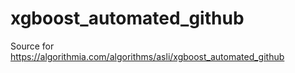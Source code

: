 # xgboost_automated_github
Source for https://algorithmia.com/algorithms/asli/xgboost_automated_github

